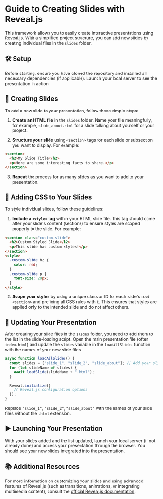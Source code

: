 # Guide to Creating Slides with Reveal.js

This framework allows you to easily create interactive presentations using Reveal.js. With a simplified project structure, you can add new slides by creating individual files in the `slides` folder.

## 🛠️ Setup

Before starting, ensure you have cloned the repository and installed all necessary dependencies (if applicable). Launch your local server to see the presentation in action.

## 📄 Creating Slides

To add a new slide to your presentation, follow these simple steps:

1. **Create an HTML file** in the `slides` folder. Name your file meaningfully, for example, `slide_about.html` for a slide talking about yourself or your project.

2. **Structure your slide** using `<section>` tags for each slide or subsection you want to display. For example:

```html
<section>
  <h2>My Slide Title</h2>
  <p>Here are some interesting facts to share.</p>
</section>
```

3. **Repeat** the process for as many slides as you want to add to your presentation.

## 💅 Adding CSS to Your Slides

To style individual slides, follow these guidelines:

1. **Include a `<style>` tag** within your HTML slide file. This tag should come after your slide's content (sections) to ensure styles are scoped properly to the slide. For example:

```html
<section class="custom-slide">
  <h2>Custom Styled Slide</h2>
  <p>This slide has custom styles!</p>
</section>
<style>
  .custom-slide h2 {
    color: red;
  }
  .custom-slide p {
    font-size: 20px;
  }
</style>
```

2. **Scope your styles** by using a unique class or ID for each slide's root `<section>` and prefixing all CSS rules with it. This ensures that styles are applied only to the intended slide and do not affect others.

## 📝 Updating Your Presentation

After creating your slide files in the `slides` folder, you need to add them to the list in the slide-loading script. Open the main presentation file (often `index.html`) and update the `slides` variable in the `loadAllSlides` function with the names of your new slide files.

```javascript
async function loadAllSlides() {
  const slides = ["slide_1", "slide_2", "slide_about"]; // Add your slide file names here
  for (let slideName of slides) {
    await loadSlide(slideName + ".html");
  }

  Reveal.initialize({
    // Reveal.js configuration options
  });
}
```

Replace `"slide_1"`, `"slide_2"`, `"slide_about"` with the names of your slide files without the `.html` extension.

## ▶️ Launching Your Presentation

With your slides added and the list updated, launch your local server (if not already done) and access your presentation through the browser. You should see your new slides integrated into the presentation.

## 📚 Additional Resources

For more information on customizing your slides and using advanced features of Reveal.js (such as transitions, animations, or integrating multimedia content), consult the [official Reveal.js documentation](https://revealjs.com/).
